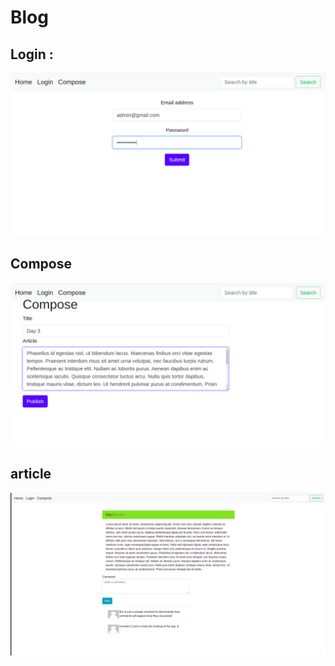 # Blog

## Login :
![login](login.png)
## Compose
![compose](compose.png)
## article
![article](article.png)

